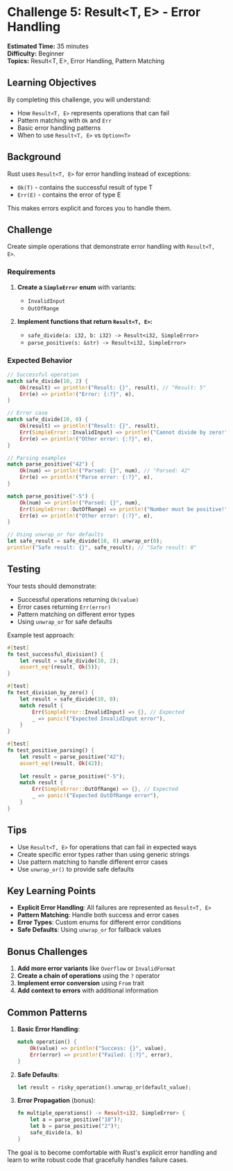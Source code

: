 # Challenge 5: Result<T, E> - Error Handling

**Estimated Time:** 35 minutes  
**Difficulty:** Beginner  
**Topics:** Result<T, E>, Error Handling, Pattern Matching

## Learning Objectives

By completing this challenge, you will understand:
- How `Result<T, E>` represents operations that can fail
- Pattern matching with `Ok` and `Err`
- Basic error handling patterns
- When to use `Result<T, E>` vs `Option<T>`

## Background

Rust uses `Result<T, E>` for error handling instead of exceptions:
- `Ok(T)` - contains the successful result of type T
- `Err(E)` - contains the error of type E

This makes errors explicit and forces you to handle them.

## Challenge

Create simple operations that demonstrate error handling with `Result<T, E>`.

### Requirements

1. **Create a `SimpleError` enum** with variants:
   - `InvalidInput`
   - `OutOfRange`

2. **Implement functions that return `Result<T, E>`:**
   - `safe_divide(a: i32, b: i32) -> Result<i32, SimpleError>`
   - `parse_positive(s: &str) -> Result<i32, SimpleError>`

### Expected Behavior

```rust
// Successful operation
match safe_divide(10, 2) {
    Ok(result) => println!("Result: {}", result), // "Result: 5"
    Err(e) => println!("Error: {:?}", e),
}

// Error case
match safe_divide(10, 0) {
    Ok(result) => println!("Result: {}", result),
    Err(SimpleError::InvalidInput) => println!("Cannot divide by zero!"),
    Err(e) => println!("Other error: {:?}", e),
}

// Parsing examples
match parse_positive("42") {
    Ok(num) => println!("Parsed: {}", num), // "Parsed: 42"
    Err(e) => println!("Parse error: {:?}", e),
}

match parse_positive("-5") {
    Ok(num) => println!("Parsed: {}", num),
    Err(SimpleError::OutOfRange) => println!("Number must be positive!"),
    Err(e) => println!("Other error: {:?}", e),
}

// Using unwrap_or for defaults
let safe_result = safe_divide(10, 0).unwrap_or(0);
println!("Safe result: {}", safe_result); // "Safe result: 0"
```

## Testing

Your tests should demonstrate:
- Successful operations returning `Ok(value)`
- Error cases returning `Err(error)`
- Pattern matching on different error types
- Using `unwrap_or` for safe defaults

Example test approach:
```rust
#[test]
fn test_successful_division() {
    let result = safe_divide(10, 2);
    assert_eq!(result, Ok(5));
}

#[test]
fn test_division_by_zero() {
    let result = safe_divide(10, 0);
    match result {
        Err(SimpleError::InvalidInput) => {}, // Expected
        _ => panic!("Expected InvalidInput error"),
    }
}

#[test]
fn test_positive_parsing() {
    let result = parse_positive("42");
    assert_eq!(result, Ok(42));
    
    let result = parse_positive("-5");
    match result {
        Err(SimpleError::OutOfRange) => {}, // Expected
        _ => panic!("Expected OutOfRange error"),
    }
}
```

## Tips

- Use `Result<T, E>` for operations that can fail in expected ways
- Create specific error types rather than using generic strings
- Use pattern matching to handle different error cases
- Use `unwrap_or()` to provide safe defaults

## Key Learning Points

- **Explicit Error Handling**: All failures are represented as `Result<T, E>`
- **Pattern Matching**: Handle both success and error cases
- **Error Types**: Custom enums for different error conditions
- **Safe Defaults**: Using `unwrap_or` for fallback values

## Bonus Challenges

1. **Add more error variants** like `Overflow` or `InvalidFormat`
2. **Create a chain of operations** using the `?` operator
3. **Implement error conversion** using `From` trait
4. **Add context to errors** with additional information

## Common Patterns

1. **Basic Error Handling**:
   ```rust
   match operation() {
       Ok(value) => println!("Success: {}", value),
       Err(error) => println!("Failed: {:?}", error),
   }
   ```

2. **Safe Defaults**:
   ```rust
   let result = risky_operation().unwrap_or(default_value);
   ```

3. **Error Propagation** (bonus):
   ```rust
   fn multiple_operations() -> Result<i32, SimpleError> {
       let a = parse_positive("10")?;
       let b = parse_positive("2")?;
       safe_divide(a, b)
   }
   ```

The goal is to become comfortable with Rust's explicit error handling and learn to write robust code that gracefully handles failure cases. 